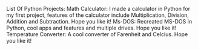 List Of Python Projects:
Math Calculator: I made a calculator in Python for my first project, features of the calculator include Multiplication, Division, Addition and Subtraction. Hope you like it!
Ms-DOS: Recreated MS-DOS in Python, cool apps and features and multiple drives. Hope you like it!
Temperature Converter: A cool converter of Farenheit and Celcius. Hope you like it!
